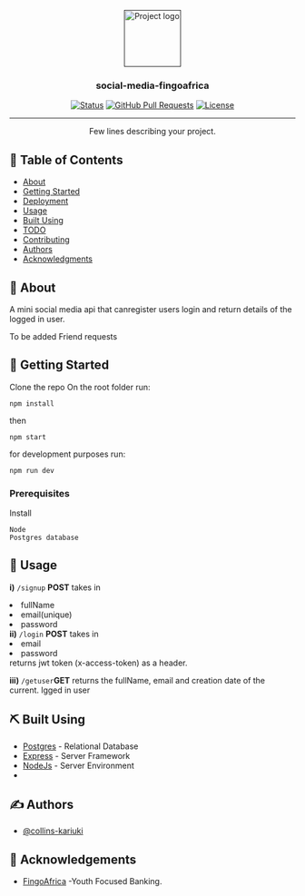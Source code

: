 <p align="center">
  <a href="" rel="noopener">
 <img width=100px height=100px src="https://fingo.africa/images/logo-p-500.png" alt="Project logo"></a>
</p>

<h3 align="center">social-media-fingoafrica</h3>

<div align="center">

[![Status](https://img.shields.io/badge/status-active-success.svg)]()
[![GitHub Pull Requests](https://img.shields.io/github/issues-pr/kylelobo/The-Documentation-Compendium.svg)](https://github.com/collins-kariuki/social-app-fingoAfrica/pulls)
[![License](https://img.shields.io/badge/license-MIT-blue.svg)](/LICENSE)

</div>

---

<p align="center"> Few lines describing your project.
    <br> 
</p>

## 📝 Table of Contents

- [About](#about)
- [Getting Started](#getting_started)
- [Deployment](#deployment)
- [Usage](#usage)
- [Built Using](#built_using)
- [TODO](../TODO.md)
- [Contributing](../CONTRIBUTING.md)
- [Authors](#authors)
- [Acknowledgments](#acknowledgement)

## 🧐 About <a name = "about"></a>

A mini social media api that canregister users login and return details of the logged in user.

To be added
Friend requests

## 🏁 Getting Started <a name = "getting_started"></a>

Clone the repo
On the root folder run:

```
npm install
```

then

```
npm start
```

for development purposes run:

```
npm run dev
```

### Prerequisites

Install

```
Node
Postgres database
```

## 🎈 Usage <a name="usage"></a>

<b>i)</b> `/signup` <b>POST</b> takes in <li>fullName</li> <li>email(unique)</li> <li>password</li>
<b>ii)</b> `/login` <b>POST</b> takes in <li>email</li> <li>password</li> returns jwt token (x-access-token) as a header.

<b>iii)</b> `/getuser`<b>GET</b> returns the fullName, email and creation date of the current. lgged in user

## ⛏️ Built Using <a name = "built_using"></a>

- [Postgres](https://www.postgresql.org/) - Relational Database
- [Express](https://expressjs.com/) - Server Framework
- [NodeJs](https://nodejs.org/en/) - Server Environment
-

## ✍️ Authors <a name = "authors"></a>

- [@collins-kariuki](https://github.com/collins-kariuki)

## 🎉 Acknowledgements <a name = "acknowledgement"></a>

- [FingoAfrica](https://fingo.africa/) -Youth Focused Banking.
